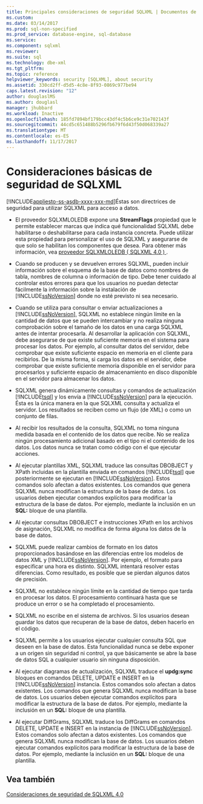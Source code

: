 ```yaml
---
title: Principales consideraciones de seguridad SQLXML | Documentos de Microsoft
ms.custom: 
ms.date: 03/14/2017
ms.prod: sql-non-specified
ms.prod_service: database-engine, sql-database
ms.service: 
ms.component: sqlxml
ms.reviewer: 
ms.suite: sql
ms.technology: dbe-xml
ms.tgt_pltfrm: 
ms.topic: reference
helpviewer_keywords: security [SQLXML], about security
ms.assetid: 330cd2ff-d5d5-4c8e-8f93-0869c977be94
caps.latest.revision: "12"
author: douglaslMS
ms.author: douglasl
manager: jhubbard
ms.workload: Inactive
ms.openlocfilehash: 185fd7894bf179bcc43df4c5b6ce9c31e702143f
ms.sourcegitcommit: 44cd5c651488b5296fb679f6d43f50d068339a27
ms.translationtype: MT
ms.contentlocale: es-ES
ms.lasthandoff: 11/17/2017
---
```

# <a name="core-sqlxml-security-considerations"></a>Consideraciones básicas de seguridad de SQLXML
[!INCLUDE[appliesto-ss-asdb-xxxx-xxx-md](../../../includes/appliesto-ss-asdb-xxxx-xxx-md.md)]Éstas son directrices de seguridad para utilizar SQLXML para acceso a datos.  
  
-   El proveedor SQLXMLOLEDB expone una **StreamFlags** propiedad que le permite establecer marcas que indica qué funcionalidad SQLXML debe habilitarse o deshabilitarse para cada instancia concreta. Puede utilizar esta propiedad para personalizar el uso de SQLXML y asegurarse de que solo se habilitan los componentes que desea. Para obtener más información, vea [proveedor SQLXMLOLEDB &#40; SQLXML 4.0 &#41; ](http://msdn.microsoft.com/library/fc489682-690a-4bb0-b5ac-237d376dc110).  
  
-   Cuando se producen y se devuelven errores SQLXML, pueden incluir información sobre el esquema de la base de datos como nombres de tabla, nombres de columna o información de tipo. Debe tener cuidado al controlar estos errores para que los usuarios no puedan detectar fácilmente la información sobre la instalación de [!INCLUDE[ssNoVersion](../../../includes/ssnoversion-md.md)] donde no esté previsto ni sea necesario.  
  
-   Cuando se utiliza para consultar o enviar actualizaciones a [!INCLUDE[ssNoVersion](../../../includes/ssnoversion-md.md)], SQLXML no establece ningún límite en la cantidad de datos que se pueden intercambiar y no realiza ninguna comprobación sobre el tamaño de los datos en una carga SQLXML antes de intentar procesarla. Al desarrollar la aplicación con SQLXML, debe asegurarse de que existe suficiente memoria en el sistema para procesar los datos. Por ejemplo, al consultar datos del servidor, debe comprobar que existe suficiente espacio en memoria en el cliente para recibirlos. De la misma forma, si carga los datos en el servidor, debe comprobar que existe suficiente memoria disponible en el servidor para procesarlos y suficiente espacio de almacenamiento en disco disponible en el servidor para almacenar los datos.  
  
-   SQLXML genera dinámicamente consultas y comandos de actualización [!INCLUDE[tsql](../../../includes/tsql-md.md)] y los envía a [!INCLUDE[ssNoVersion](../../../includes/ssnoversion-md.md)] para la ejecución. Ésta es la única manera en la que SQLXML consulta y actualiza el servidor. Los resultados se reciben como un flujo (de XML) o como un conjunto de filas.  
  
-   Al recibir los resultados de la consulta, SQLXML no toma ninguna medida basada en el contenido de los datos que recibe. No se realiza ningún procesamiento adicional basado en el tipo ni el contenido de los datos. Los datos nunca se tratan como código con el que ejecutar acciones.  
  
-   Al ejecutar plantillas XML, SQLXML traduce las consultas DBOBJECT y XPath incluidas en la plantilla enviada en comandos [!INCLUDE[tsql](../../../includes/tsql-md.md)] que posteriormente se ejecutan en [!INCLUDE[ssNoVersion](../../../includes/ssnoversion-md.md)]. Estos comandos solo afectan a datos existentes. Los comandos que genera SQLXML nunca modifican la estructura de la base de datos. Los usuarios deben ejecutar comandos explícitos para modificar la estructura de la base de datos. Por ejemplo, mediante la inclusión en un **SQL:** bloque de una plantilla.  
  
-   Al ejecutar consultas DBOBJECT e instrucciones XPath en los archivos de asignación, SQLXML no modifica de forma alguna los datos de la base de datos.  
  
-   SQLXML puede realizar cambios de formato en los datos proporcionados basándose en las diferencias entre los modelos de datos XML y [!INCLUDE[ssNoVersion](../../../includes/ssnoversion-md.md)]. Por ejemplo, el formato para especificar una hora es distinto. SQLXML intentará resolver estas diferencias. Como resultado, es posible que se pierdan algunos datos de precisión.  
  
-   SQLXML no establece ningún límite en la cantidad de tiempo que tarda en procesar los datos. El procesamiento continuará hasta que se produce un error o se ha completado el procesamiento.  
  
-   SQLXML no escribe en el sistema de archivos. Si los usuarios desean guardar los datos que recuperan de la base de datos, deben hacerlo en el código.  
  
-   SQLXML permite a los usuarios ejecutar cualquier consulta SQL que deseen en la base de datos. Esta funcionalidad nunca se debe exponer a un origen sin seguridad ni control, ya que básicamente se abre la base de datos SQL a cualquier usuario sin ninguna disposición.  
  
-   Al ejecutar diagramas de actualización, SQLXML traduce el **updg:sync** bloques en comandos DELETE, UPDATE e INSERT en la [!INCLUDE[ssNoVersion](../../../includes/ssnoversion-md.md)] instancia. Estos comandos solo afectan a datos existentes. Los comandos que genera SQLXML nunca modifican la base de datos. Los usuarios deben ejecutar comandos explícitos para modificar la estructura de la base de datos. Por ejemplo, mediante la inclusión en un **SQL:** bloque de una plantilla.  
  
-   Al ejecutar DiffGrams, SQLXML traduce los DiffGrams en comandos DELETE, UPDATE e INSERT en la instancia de [!INCLUDE[ssNoVersion](../../../includes/ssnoversion-md.md)]. Estos comandos solo afectan a datos existentes. Los comandos que genera SQLXML nunca modifican la base de datos. Los usuarios deben ejecutar comandos explícitos para modificar la estructura de la base de datos. Por ejemplo, mediante la inclusión en un **SQL:** bloque de una plantilla.  
  
## <a name="see-also"></a>Vea también  
 [Consideraciones de seguridad de SQLXML 4.0](../../../relational-databases/sqlxml-annotated-xsd-schemas-xpath-queries/security/sqlxml-4-0-security-considerations.md)  
  
  
